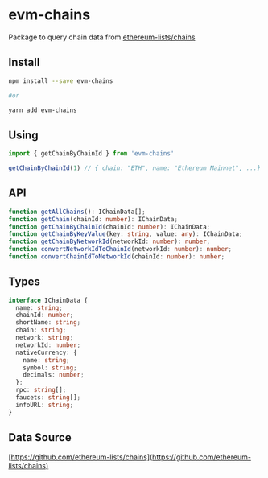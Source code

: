# evm-chains

Package to query chain data from [ethereum-lists/chains](https://github.com/ethereum-lists/chains)

## Install

```sh
npm install --save evm-chains

#or

yarn add evm-chains
```

## Using

```ts
import { getChainByChainId } from 'evm-chains'

getChainByChainId(1) // { chain: "ETH", name: "Ethereum Mainnet", ...}
```

## API

```typescript
function getAllChains(): IChainData[];
function getChain(chainId: number): IChainData;
function getChainByChainId(chainId: number): IChainData;
function getChainByKeyValue(key: string, value: any): IChainData;
function getChainByNetworkId(networkId: number): number;
function convertNetworkIdToChainId(networkId: number): number;
function convertChainIdToNetworkId(chainId: number): number;
```

## Types

```typescript
interface IChainData {
  name: string;
  chainId: number;
  shortName: string;
  chain: string;
  network: string;
  networkId: number;
  nativeCurrency: {
    name: string;
    symbol: string;
    decimals: number;
  };
  rpc: string[];
  faucets: string[];
  infoURL: string;
}
```

## Data Source

[https://github.com/ethereum-lists/chains](https://github.com/ethereum-lists/chains)
